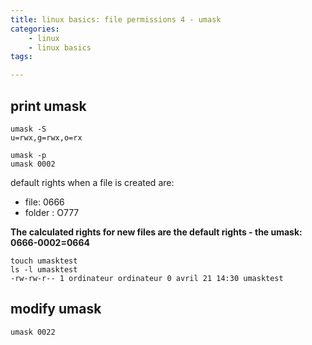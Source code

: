 ```yaml
---
title: linux basics: file permissions 4 - umask
categories:
    - linux
    - linux basics
tags:

---
```

## print umask

    umask -S
    u=rwx,g=rwx,o=rx

    umask -p
    umask 0002

default rights when a file is created are:

* file: 0666
* folder : O777

**The calculated rights for new files are the default rights - the umask: 0666-0002=0664**

    touch umasktest
    ls -l umasktest 
    -rw-rw-r-- 1 ordinateur ordinateur 0 avril 21 14:30 umasktest

## modify umask

    umask 0022